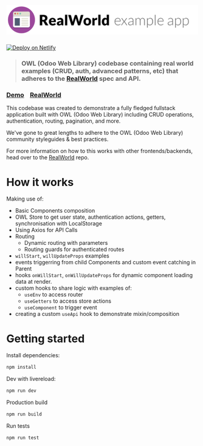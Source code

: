 # ![RealWorld Example App](logo.png)

[![Deploy on Netlify](https://www.netlify.com/img/deploy/button.svg)](https://app.netlify.com/start/deploy?repository=https://github.com/Coding-Dodo/owl-realworld-app)

> ### OWL (Odoo Web Library) codebase containing real world examples (CRUD, auth, advanced patterns, etc) that adheres to the [RealWorld](https://github.com/gothinkster/realworld) spec and API.

### [Demo](https://owl-realworld.netlify.app)&nbsp;&nbsp;&nbsp;&nbsp;[RealWorld](https://github.com/gothinkster/realworld)

This codebase was created to demonstrate a fully fledged fullstack application built with OWL (Odoo Web Library) including CRUD operations, authentication, routing, pagination, and more.

We've gone to great lengths to adhere to the OWL (Odoo Web Library) community styleguides & best practices.

For more information on how to this works with other frontends/backends, head over to the [RealWorld](https://github.com/gothinkster/realworld) repo.

# How it works

Making use of:

- Basic Components composition
- OWL Store to get user state, authentication actions, getters, synchronisation with LocalStorage
- Using Axios for API Calls
- Routing
  - Dynamic routing with parameters
  - Routing guards for authenticated routes
- `willStart`, `willUpdateProps` examples
- events triggerring from child Components and custom event catching in Parent
- hooks `onWillStart`, `onWillUpdateProps` for dynamic component loading data at render.
- custom hooks to share logic with examples of:
  - `useEnv` to access router
  - `useGetters` to access store actions
  - `useComponent` to trigger event
- creating a custom `useApi` hook to demonstrate mixin/composition

# Getting started

Install dependencies:

```bash
npm install
```

Dev with livereload:

```bash
npm run dev
```

Production build

```bash
npm run build
```

Run tests

```bash
npm run test
```
